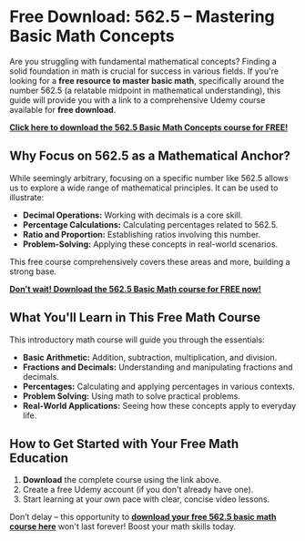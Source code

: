 # Free Download: 562.5 – Mastering Basic Math Concepts

Are you struggling with fundamental mathematical concepts? Finding a solid foundation in math is crucial for success in various fields. If you're looking for a **free resource to master basic math**, specifically around the number 562.5 (a relatable midpoint in mathematical understanding), this guide will provide you with a link to a comprehensive Udemy course available for **free download**.

[**Click here to download the 562.5 Basic Math Concepts course for FREE!**](https://udemywork.com/562-5)

## Why Focus on 562.5 as a Mathematical Anchor?

While seemingly arbitrary, focusing on a specific number like 562.5 allows us to explore a wide range of mathematical principles. It can be used to illustrate:

*   **Decimal Operations:** Working with decimals is a core skill.
*   **Percentage Calculations:** Calculating percentages related to 562.5.
*   **Ratio and Proportion:** Establishing ratios involving this number.
*   **Problem-Solving:** Applying these concepts in real-world scenarios.

This free course comprehensively covers these areas and more, building a strong base.

[**Don't wait! Download the 562.5 Basic Math course for FREE now!**](https://udemywork.com/562-5)

## What You'll Learn in This Free Math Course

This introductory math course will guide you through the essentials:

*   **Basic Arithmetic:** Addition, subtraction, multiplication, and division.
*   **Fractions and Decimals:** Understanding and manipulating fractions and decimals.
*   **Percentages:** Calculating and applying percentages in various contexts.
*   **Problem Solving:** Using math to solve practical problems.
*   **Real-World Applications:** Seeing how these concepts apply to everyday life.

## How to Get Started with Your Free Math Education

1.  **Download** the complete course using the link above.
2.  Create a free Udemy account (if you don't already have one).
3.  Start learning at your own pace with clear, concise video lessons.

Don’t delay – this opportunity to **[download your free 562.5 basic math course here](https://udemywork.com/562-5)** won't last forever! Boost your math skills today.
